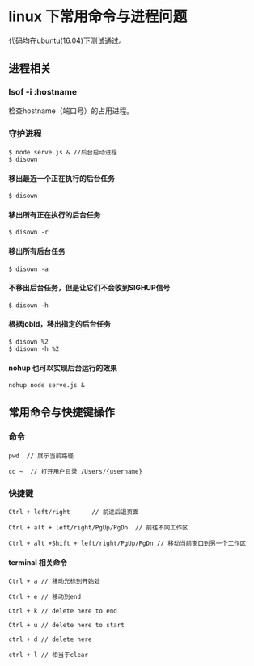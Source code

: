 # linux 下常用命令与进程问题


代码均在ubuntu(16.04)下测试通过。

## 进程相关

### lsof -i :hostname

检查hostname（端口号）的占用进程。

### 守护进程

    $ node serve.js & //后台启动进程
    $ disown

#### 移出最近一个正在执行的后台任务

    $ disown

#### 移出所有正在执行的后台任务

    $ disown -r

#### 移出所有后台任务

    $ disown -a

#### 不移出后台任务，但是让它们不会收到SIGHUP信号

    $ disown -h

#### 根据jobId，移出指定的后台任务

    $ disown %2
    $ disown -h %2

#### nohup 也可以实现后台运行的效果

    nohup node serve.js &

## 常用命令与快捷键操作

### 命令

    pwd  // 展示当前路径

    cd ~  // 打开用户目录 /Users/{username}

### 快捷键

    Ctrl + left/right      // 前进后退页面
    
    Ctrl + alt + left/right/PgUp/PgDn  // 前往不同工作区

    Ctrl + alt +Shift + left/right/PgUp/PgDn // 移动当前窗口到另一个工作区

#### terminal 相关命令

    Ctrl + a // 移动光标到开始处

    Ctrl + e // 移动到end

    Ctrl + k // delete here to end

    Ctrl + u // delete here to start

    ctrl + d // delete here 

    ctrl + l // 相当于clear

